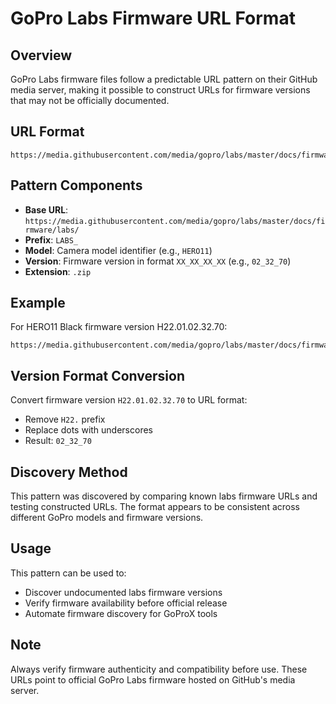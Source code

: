 # GoPro Labs Firmware URL Format

## Overview
GoPro Labs firmware files follow a predictable URL pattern on their GitHub media server, making it possible to construct URLs for firmware versions that may not be officially documented.

## URL Format
```
https://media.githubusercontent.com/media/gopro/labs/master/docs/firmware/labs/LABS_{MODEL}_{VERSION}.zip
```

## Pattern Components
- **Base URL**: `https://media.githubusercontent.com/media/gopro/labs/master/docs/firmware/labs/`
- **Prefix**: `LABS_`
- **Model**: Camera model identifier (e.g., `HERO11`)
- **Version**: Firmware version in format `XX_XX_XX_XX` (e.g., `02_32_70`)
- **Extension**: `.zip`

## Example
For HERO11 Black firmware version H22.01.02.32.70:
```
https://media.githubusercontent.com/media/gopro/labs/master/docs/firmware/labs/LABS_HERO11_02_32_70.zip
```

## Version Format Conversion
Convert firmware version `H22.01.02.32.70` to URL format:
- Remove `H22.` prefix
- Replace dots with underscores
- Result: `02_32_70`

## Discovery Method
This pattern was discovered by comparing known labs firmware URLs and testing constructed URLs. The format appears to be consistent across different GoPro models and firmware versions.

## Usage
This pattern can be used to:
- Discover undocumented labs firmware versions
- Verify firmware availability before official release
- Automate firmware discovery for GoProX tools

## Note
Always verify firmware authenticity and compatibility before use. These URLs point to official GoPro Labs firmware hosted on GitHub's media server. 